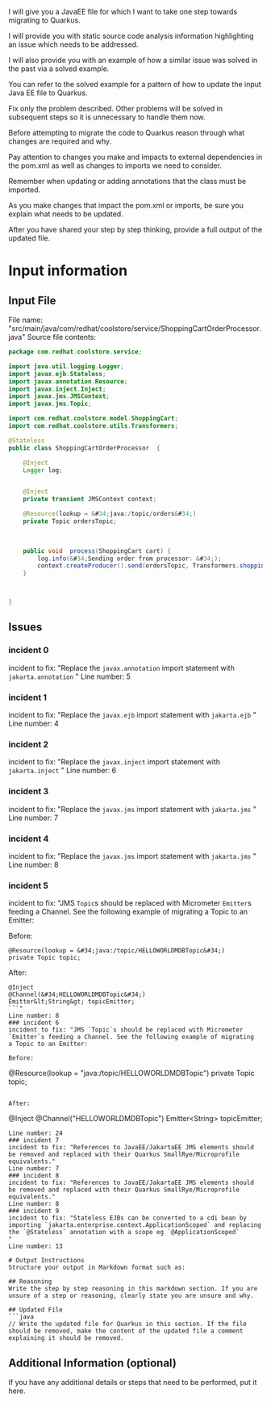 I will give you a JavaEE file for which I want to take one step towards migrating to Quarkus.

I will provide you with static source code analysis information highlighting an issue which needs to be addressed.

I will also provide you with an example of how a similar issue was solved in the past via a solved example.

You can refer to the solved example for a pattern of how to update the input Java EE file to Quarkus.

Fix only the problem described. Other problems will be solved in subsequent steps so it is unnecessary to handle them now.

Before attempting to migrate the code to Quarkus reason through what changes are required and why.

Pay attention to changes you make and impacts to external dependencies in the pom.xml as well as changes to imports we need to consider.

Remember when updating or adding annotations that the class must be imported.

As you make changes that impact the pom.xml or imports, be sure you explain what needs to be updated.

After you have shared your step by step thinking, provide a full output of the updated file.

# Input information

## Input File

File name: "src/main/java/com/redhat/coolstore/service/ShoppingCartOrderProcessor.java"
Source file contents:
```java
package com.redhat.coolstore.service;

import java.util.logging.Logger;
import javax.ejb.Stateless;
import javax.annotation.Resource;
import javax.inject.Inject;
import javax.jms.JMSContext;
import javax.jms.Topic;

import com.redhat.coolstore.model.ShoppingCart;
import com.redhat.coolstore.utils.Transformers;

@Stateless
public class ShoppingCartOrderProcessor  {

    @Inject
    Logger log;


    @Inject
    private transient JMSContext context;

    @Resource(lookup = &#34;java:/topic/orders&#34;)
    private Topic ordersTopic;

    
  
    public void  process(ShoppingCart cart) {
        log.info(&#34;Sending order from processor: &#34;);
        context.createProducer().send(ordersTopic, Transformers.shoppingCartToJson(cart));
    }



}

```

## Issues

### incident 0
incident to fix: "Replace the `javax.annotation` import statement with `jakarta.annotation` "
Line number: 5
### incident 1
incident to fix: "Replace the `javax.ejb` import statement with `jakarta.ejb` "
Line number: 4
### incident 2
incident to fix: "Replace the `javax.inject` import statement with `jakarta.inject` "
Line number: 6
### incident 3
incident to fix: "Replace the `javax.jms` import statement with `jakarta.jms` "
Line number: 7
### incident 4
incident to fix: "Replace the `javax.jms` import statement with `jakarta.jms` "
Line number: 8
### incident 5
incident to fix: "JMS `Topic`s should be replaced with Micrometer `Emitter`s feeding a Channel. See the following example of migrating
 a Topic to an Emitter:
 
 Before:
 ```
 @Resource(lookup = &#34;java:/topic/HELLOWORLDMDBTopic&#34;)
 private Topic topic;
 ```
 
 After:
 ```
 @Inject
 @Channel(&#34;HELLOWORLDMDBTopic&#34;)
 Emitter&lt;String&gt; topicEmitter;
 ```"
Line number: 8
### incident 6
incident to fix: "JMS `Topic`s should be replaced with Micrometer `Emitter`s feeding a Channel. See the following example of migrating
 a Topic to an Emitter:
 
 Before:
 ```
 @Resource(lookup = &#34;java:/topic/HELLOWORLDMDBTopic&#34;)
 private Topic topic;
 ```
 
 After:
 ```
 @Inject
 @Channel(&#34;HELLOWORLDMDBTopic&#34;)
 Emitter&lt;String&gt; topicEmitter;
 ```"
Line number: 24
### incident 7
incident to fix: "References to JavaEE/JakartaEE JMS elements should be removed and replaced with their Quarkus SmallRye/Microprofile equivalents."
Line number: 7
### incident 8
incident to fix: "References to JavaEE/JakartaEE JMS elements should be removed and replaced with their Quarkus SmallRye/Microprofile equivalents."
Line number: 8
### incident 9
incident to fix: "Stateless EJBs can be converted to a cdi bean by importing `jakarta.enterprise.context.ApplicationScoped` and replacing the `@Stateless` annotation with a scope eg `@ApplicationScoped`
"
Line number: 13

# Output Instructions
Structure your output in Markdown format such as:

## Reasoning
Write the step by step reasoning in this markdown section. If you are unsure of a step or reasoning, clearly state you are unsure and why.

## Updated File
```java
// Write the updated file for Quarkus in this section. If the file should be removed, make the content of the updated file a comment explaining it should be removed.
```

## Additional Information (optional)

If you have any additional details or steps that need to be performed, put it here.

